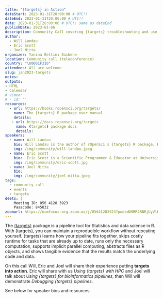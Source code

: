 ```yaml
---
title: "{targets} in Action"
dateStart: 2023-01-31T20:00:00 # UTC!!
dateEnd: 2023-01-31T20:00:00 # UTC!!
date: 2023-01-31T20:00:00 # UTC!! same as dateEnd
publishDate: 2023-01-06
description: Community Call covering {targets} troubleshooting and use cases.
author:
  - Will Landau
  - Eric Scott
  - Joel Nitta
organizer: Yanina Bellini Saibene
location: Community call (teleconference)
country: "\U0001F310"
attendees: All are welcome
slug: jan2023-targets
notes: 
outputs:
- HTML
- Calendar 
# vimeo:
# - id: ''
resources:
  - url: https://books.ropensci.org/targets/
    name: The {targets} R package user manual
    details:
   - url: https://docs.ropensci.org/targets
     name: {targets} package docs
     details:
speakers:  
  - name: Will Landau
    bio: Will Landau is the author of rOpenSci's {targets} R package. He earned his PhD in Statistics from Iowa State University in 2016, and he now works at Eli Lilly and Company, where he develops methods and software for clinical statisticians.
    img: /img/community/will-landau.jpeg
  - name: Eric Scott
    bio:  Eric Scott is a Scientific Programmer & Educator at University of Arizona.  He has a background in chemical ecology and plant ecology and is a regular contributor to the {webchem} package.  He has now attempted to make it easy to set up {targets} to harness the power of HPC from the comfort of an RStudio window at three universities—and succeeded at two!      
    img: /img/community/eric-scott.jpg    
  - name: Joel Nitta 
    bio:        
    img: /img/community/joel-nitta.jpeg  
tags:
  - community call
  - events
  - targets
deets: |
    Meeting ID: 856 4128 3923 
    Passcode: 845032
zoomurl: https://numfocus-org.zoom.us/j/85641283923?pwd=dG9RR2RNRjUyVlBGejJYVFFhb2ZkZz09
---
```


The [{targets}](https://docs.ropensci.org/targets/) package is a pipeline tool for Statistics and data science in R. With {targets}, you can maintain a reproducible workflow without repeating yourself. {targets} learns how your pipeline fits together, skips costly runtime for tasks that are already up to date, runs only the necessary computation, supports implicit parallel computing, abstracts files as R objects, and shows tangible evidence that the results match the underlying code and data.

On this call Will, Eric and Joel will share their experience putting **targets into action**. Eric will share with us _Using {targets} with HPC_ and Joel will talk about _Using {targets} for bioinformatics pipelines_, then Will will demonstrate _Debugging {targets} pipelines_.


See below for speaker bios and resources.